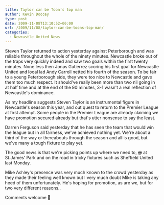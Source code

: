 ```yaml
---
title: Taylor can be Toon’s top man
author: Kevin Doocey
type: post
date: 2009-11-08T13:10:52+00:00
url: /2009/11/08/taylor-can-be-toons-top-man/
categories:
  - Newcastle United News
---
```


Steven Taylor returned to action yesterday against Peterborough and was reliable throughout the whole of the ninety minutes. Newcastle broke out of the traps very quickly indeed and saw two goals within the first twenty minutes. None less then Jonas Gutierrez scoring his first goal for Newcastle United and local lad Andy Carroll netted his fourth of the season. To be fair to a young  Peterborough side, they were too nice to Newcastle and gave them too much respect. It should've really been more than two nil going in at half time and at the end of the 90 minutes, 3-1 wasn't a real reflection of Newcastle's dominance.

As my headline suggests Steven Taylor is an instrumental figure in Newcastle's season this year, and out quest to return to the Premier League at first attempt. Some people in the Premier League are already claiming we have promotion secured already but that's utter nonsense to say the least.

Darren Ferguson said yesterday that he has seen the team that would win the league but in all fairness, we've achieved nothing yet. We're about a third of the way or thereabouts through the season and all is good, but we've many a tough fixture to play yet.

The good news is that we're picking points up where we need to, <span style="text-decoration: line-through;">@</span> at St.James' Park and on the road in tricky fixtures such as Sheffield United last Monday.

Mike Ashley's presence was very much known to the crowd yesterday as they made their feeling well known but I very much doubt Mike is taking any heed of them unfortunately. He's hoping for promotion, as are we, but for two very different reasons..

Comments welcome 🙂
